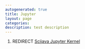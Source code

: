 ```yaml
---
autogenerated: true
title: Jupyter
layout: page
categories: 
description: test description
---
```


1.  REDIRECT [Scijava Jupyter Kernel](Scijava_Jupyter_Kernel)
